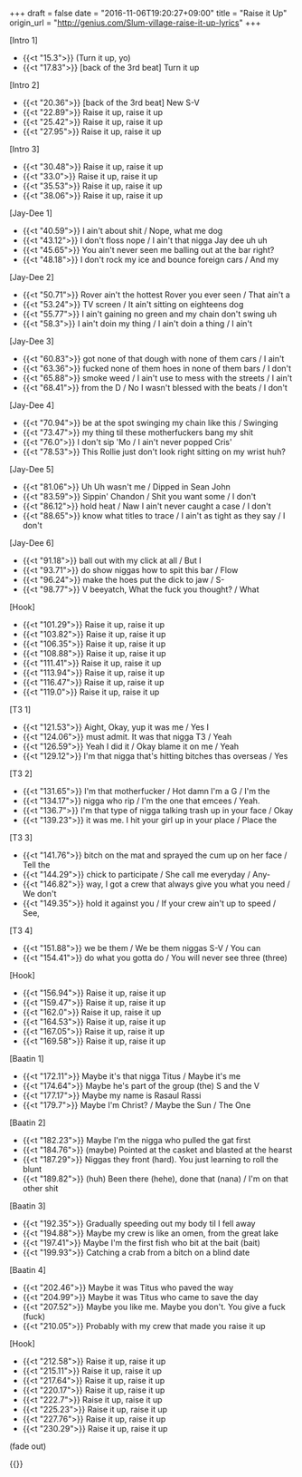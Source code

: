 +++
draft = false
date = "2016-11-06T19:20:27+09:00"
title = "Raise it Up"
origin_url = "http://genius.com/Slum-village-raise-it-up-lyrics"
+++

[Intro 1]

* {{<t "15.3">}} (Turn it up, yo)
* {{<t "17.83">}} [back of the 3rd beat] Turn it up

[Intro 2]

* {{<t "20.36">}} [back of the 3rd beat] New S-V
* {{<t "22.89">}} Raise it up, raise it up
* {{<t "25.42">}} Raise it up, raise it up
* {{<t "27.95">}} Raise it up, raise it up

[Intro 3]

* {{<t "30.48">}} Raise it up, raise it up
* {{<t "33.0">}} Raise it up, raise it up
* {{<t "35.53">}} Raise it up, raise it up
* {{<t "38.06">}} Raise it up, raise it up

[Jay-Dee 1]  

* {{<t "40.59">}} I ain't about shit / Nope, what me dog
* {{<t "43.12">}} I don't floss nope / I ain't that nigga Jay dee uh uh  
* {{<t "45.65">}} You ain't never seen me balling out at the bar right?  
* {{<t "48.18">}} I don't rock my ice and bounce foreign cars / And my

[Jay-Dee 2]  

* {{<t "50.71">}} Rover ain't the hottest Rover you ever seen / That ain't a
* {{<t "53.24">}} TV screen / It ain't sitting on eighteens dog  
* {{<t "55.77">}} I ain't gaining no green and my chain don't swing uh  
* {{<t "58.3">}} I ain't doin my thing / I ain't doin a thing / I ain't

[Jay-Dee 3]  

* {{<t "60.83">}} got none of that dough with none of them cars / I ain't
* {{<t "63.36">}} fucked none of them hoes in none of them bars / I don't
* {{<t "65.88">}} smoke weed / I ain't use to mess with the streets / I ain't
* {{<t "68.41">}} from the D / No I wasn't blessed with the beats / I don't

[Jay-Dee 4]  

* {{<t "70.94">}} be at the spot swinging my chain like this / Swinging 
* {{<t "73.47">}} my thing til these motherfuckers bang my shit  
* {{<t "76.0">}} I don't sip 'Mo / I ain't never popped Cris'  
* {{<t "78.53">}} This Rollie just don't look right sitting on my wrist huh?  

[Jay-Dee 5]  

* {{<t "81.06">}} Uh Uh wasn't me / Dipped in Sean John  
* {{<t "83.59">}} Sippin' Chandon / Shit you want some / I don't
* {{<t "86.12">}} hold heat / Naw I ain't never caught a case / I don't
* {{<t "88.65">}} know what titles to trace / I ain't as tight as they say / I don't

[Jay-Dee 6]  

* {{<t "91.18">}} ball out with my click at all / But I
* {{<t "93.71">}} do show niggas how to spit this bar / Flow
* {{<t "96.24">}} make the hoes put the dick to jaw / S- 
* {{<t "98.77">}} V beeyatch, What the fuck you thought? / What  

[Hook]

* {{<t "101.29">}} Raise it up, raise it up
* {{<t "103.82">}} Raise it up, raise it up
* {{<t "106.35">}} Raise it up, raise it up
* {{<t "108.88">}} Raise it up, raise it up
* {{<t "111.41">}} Raise it up, raise it up
* {{<t "113.94">}} Raise it up, raise it up
* {{<t "116.47">}} Raise it up, raise it up
* {{<t "119.0">}} Raise it up, raise it up
  
[T3 1]  

* {{<t "121.53">}} Aight, Okay, yup it was me / Yes I
* {{<t "124.06">}} must admit. It was that nigga T3 / Yeah
* {{<t "126.59">}} Yeah I did it / Okay blame it on me / Yeah
* {{<t "129.12">}} I'm that nigga that's hitting bitches thas overseas / Yes

[T3 2]  

* {{<t "131.65">}} I'm that motherfucker / Hot damn I'm a G / I'm the
* {{<t "134.17">}} nigga who rip / I'm the one that emcees / Yeah.
* {{<t "136.7">}} I'm that type of nigga talking trash up in your face / Okay 
* {{<t "139.23">}} it was me. I hit your girl up in your place / Place the

[T3 3]  

* {{<t "141.76">}} bitch on the mat and sprayed the cum up on her face / Tell the
* {{<t "144.29">}} chick to participate / She call me everyday / Any-
* {{<t "146.82">}} way, I got a crew that always give you what you need / We don't
* {{<t "149.35">}} hold it against you / If your crew ain't up to speed / See,

[T3 4]  

* {{<t "151.88">}} we be them / We be them niggas S-V / You can
* {{<t "154.41">}} do what you gotta do / You will never see three (three)  

[Hook]

* {{<t "156.94">}} Raise it up, raise it up
* {{<t "159.47">}} Raise it up, raise it up
* {{<t "162.0">}} Raise it up, raise it up
* {{<t "164.53">}} Raise it up, raise it up
* {{<t "167.05">}} Raise it up, raise it up
* {{<t "169.58">}} Raise it up, raise it up
  
[Baatin 1]  

* {{<t "172.11">}} Maybe it's that nigga Titus / Maybe it's me  
* {{<t "174.64">}} Maybe he's part of the group (the) S and the V  
* {{<t "177.17">}} Maybe my name is Rasaul Rassi  
* {{<t "179.7">}} Maybe I'm Christ? / Maybe the Sun / The One  

[Baatin 2]  

* {{<t "182.23">}} Maybe I'm the nigga who pulled the gat first
* {{<t "184.76">}} (maybe) Pointed at the casket and blasted at the hearst  
* {{<t "187.29">}} Niggas they front (hard). You just learning to roll the blunt
* {{<t "189.82">}} (huh) Been there (hehe), done that (nana) / I'm on that other shit  

[Baatin 3]  

* {{<t "192.35">}} Gradually speeding out my body til I fell away  
* {{<t "194.88">}} Maybe my crew is like an omen, from the great lake  
* {{<t "197.41">}} Maybe I'm the first fish who bit at the bait (bait)  
* {{<t "199.93">}} Catching a crab from a bitch on a blind date  

[Baatin 4]  

* {{<t "202.46">}} Maybe it was Titus who paved the way  
* {{<t "204.99">}} Maybe it was Titus who came to save the day  
* {{<t "207.52">}} Maybe you like me. Maybe you don't. You give a fuck (fuck)  
* {{<t "210.05">}} Probably with my crew that made you raise it up  

[Hook]

* {{<t "212.58">}} Raise it up, raise it up
* {{<t "215.11">}} Raise it up, raise it up
* {{<t "217.64">}} Raise it up, raise it up
* {{<t "220.17">}} Raise it up, raise it up
* {{<t "222.7">}} Raise it up, raise it up
* {{<t "225.23">}} Raise it up, raise it up
* {{<t "227.76">}} Raise it up, raise it up
* {{<t "230.29">}} Raise it up, raise it up
 
(fade out)  

{{<y eATZrHwNW7w>}}
